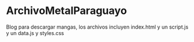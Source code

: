 # ArchivoMetalParaguayo
Blog para descargar mangas, los archivos incluyen index.html y un script.js y un data.js y styles.css

